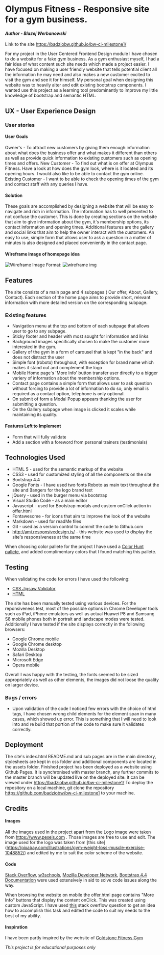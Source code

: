 # Olympus Fitness - Responsive site for a gym business. 
#### _Author_ - *Blazej Werbanowski*

Link to the site https://badziobw.github.io/bw-ci-milestone1/ 

For my project in the User Centered Frontend Design module I have chosen to do a website for a fake gym business. As a gym enthusiast myself, I had a fair idea of what content such site needs which made a project easier. I have focused on making a user friendly website that tells potential client all the information he may need and also makes a new customer excited to visit the gym and see it for himself. 
My personal goal when designing this website was to heavily alter and edit existing bootstrap  components. I wanted use this project as a learning tool predominantly to improve my little knowledge of bootstrap and semantic HTML.

## UX  - User Experience Design

### User stories

#### User Goals
Owner's - To attract new customers by giving them enough information about what does the business offer and what makes it different than others as well as provide quick information to existing customers such as opening times and offers.
New Customer - To find out what is on offer at Olympus Fitness. Have a look at how does the gym look, where is it located and its opening hours. I would also like to be able to contact the gym online.
Existing Customer - I want to be able to check the opening times of the gym and contact staff with any queries I have.

#### Solution

These goals are accomplished by designing a website that will be easy to navigate and rich in information. The information has to well presented to not confuse the customer. This is done by creating sections on the website that aim to give information about the gym, it's membership options, its contact information and opening times. Additional features are the gallery and social links that aim to help the owner interact with the customers. An easy to use, simple form that allows user to ask a question in a matter of minutes is also designed and placed conveniently in the contact page.

#### Wireframe image of homepage idea

![Wireframe Image](/assets/wireframe/wireframe.jpg)
Format: ![wireframe img](url)

## Features

The site consists of a main page and 4 subpages ( Our offer, About, Gallery, Contact).
Each section of the home page aims to provide short, relevant information with more detailed version on the corresponding subpage.

### Existing features

* Navigation menu at the top and bottom of each subpage that allows user to go to any subpage.
* Sticky footer and header with most sought for information and links
* Background images specifically chosen to make the customer more interested in the gym.
* Gallery of the gym in a form of carousel that is kept "in the back" and does not distract the user
* Simple font (roboto) throughout, with exception for brand name which makes it stand out and complement the logo
* Mobile Home page's  'More Info' button transfer user directly to a bigger variery of information about the membership options.
* Contact page contains a simple form that allows user to ask question without forcing to provide a lot of information to do so, only email is required as a contact option, telephone is only optional.
* On submit of form a Modal Popup appears thanking the user for submitting a question.
* On the Gallery subpage when image is clicked it scales while maintaining its quality.
 

#### Features Left to Implement

* Form that will fully validate
* Add a section with a foreword from personal trainers (testimonials)

## Technologies Used
* HTML 5 - used for the semantic markup of the website
* CSS3 - used for customized styling of all the components on the site
* Bootstrap 4.4 
* Google Fonts - I have used two fonts Roboto as main text throughout the site and Bangers for the logo brand text
* jQuery - used in the burger menu via bootstrap
* Visual Studio Code -  as a main editor
* Javascript - used for Bootstrap modals and custom onClick action in offer.html
* Fontawesome -  for icons that aim to improve the look of the website
* Markdown - used for readMe files
* Git - used as a version control to commit the code to Github.com
* http://ami.responsivedesign.is/ - this website was used to display the site's responsiveness at the same time

When choosing color pallete for the project I have used a [Color Hunt pallete](https://colorhunt.co/palette/161696), and added complimentary colors that I found matching this pallete.




## Testing
When validating the code for errors I have used the following:
* [CSS Jigsaw Validator](https://jigsaw.w3.org/css-validator/#validate-by-input)
* [HTML](https://validator.w3.org/)

The site has been manually tested using various devices.
For the reponsiveness test, most of the possible options in Chrome Developer tools such as iPad, iPhone emulators as well as actual Huawei P8 and Samsung S8 mobile phones both in portrait and landscape modes were tested.
Additionally I have tested if the site displays correctly in the following browsers:
* Google Chrome mobile
* Google Chrome desktop
* Mozilla Desktop
* Safari Desktop
* Microsoft Edge
* Opera mobile 

Overall I was happy with the testing, the fonts seemed to be sized appropriately as well as other elements, the images did not loose the quality on larger device. 

### Bugs / errors
* Upon validation of the code I noticed few errors with the choice of html tags, I have chosen wrong child elements for the element span in many cases, which showed up error. This is something that I will need to look into and re build that portion of the code to make sure it validates correctly.

## Deployment
The site's index.html README.md and sub pages are in the main directory, stylesheets are kept in css folder and additional components are located in the assets folder.
Finished project has been deployed as a website using Github Pages. It is synchronised with master branch, any further commits to the master branch will be updated live on the deployed site.
It can be viewed under https://badziobw.github.io/bw-ci-milestone1/
To deploy the repository on a local machine, git clone the repository https://github.com/badziobw/bw-ci-milestone1 to your machine.

## Credits

#### Images

All the images used in the project apart from the Logo image were taken from https://www.pexels.com . Those images are free to use and edit.
The image used for the logo was taken from [this site] (https://pixabay.com/illustrations/gym-weight-loss-muscle-exercise-1048852/) and edited by me to suit the color scheme of the website.
#### Code
[Stack Overflow](https://www.stackoverflow.com), [w3schools](https://www.w3schools.com/), [Mozilla Developer Network](https://developer.mozilla.org/en-US/), [Bootstrap 4.4 Documentation](https://getbootstrap.com/docs/4.4/getting-started/introduction/) were used extensively in aid to solve code issues along the way.

When browsing the website on mobile the offer.html page contains "More Info" buttons that display the content onClick. This was created using custom JavaScript. I have used [this](https://stackoverflow.com/questions/32153720/how-to-make-button-show-content-onclick) stack overflow question to get an idea how to accomplish this task and edited the code to suit my needs to the best of my ability.

#### Inspiration

I have been partly inspired by the website of [Goldstone Fitness Gym](https://www.goldstonefitness.ie)

_This project is for educational purposes only_
